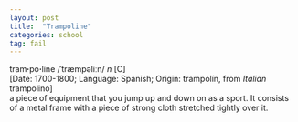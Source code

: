 ```yaml
---
layout: post
title:  "Trampoline"
categories: school
tag: fail
---
```

<DIV style="MARGIN: 0px 0px 5px">tram<B>·</B>po<B>·</B>line /ˈtræmpəliːn/ <I>n</I> [C] <BR>[Date: 1700-1800; Language: Spanish; Origin: trampolín, from <I>Italian</I> trampolino]<BR>a piece of equipment that you jump up and down on as a sport. It consists of a metal frame with a piece of strong cloth stretched tightly over it.</DIV>
